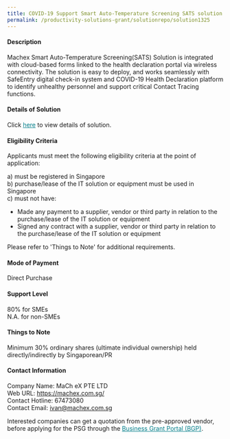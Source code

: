 ```yaml
---
title: COVID-19 Support Smart Auto-Temperature Screening SATS solution Version 1 Standard Package
permalink: /productivity-solutions-grant/solutionrepo/solution1325
---
```


#### Description

Machex Smart Auto-Temperature Screening(SATS) Solution is integrated with cloud-based forms linked to the health declaration portal via wireless connectivity. The solution is easy to deploy, and works seamlessly with SafeEntry digital check-in system and COVID-19 Health Declaration platform to identify unhealthy personnel and support critical Contact Tracing functions.  

#### Details of Solution

Click <a href='https://govassist.gobusiness.gov.sg/images/psg/Desensitised_Machex_Temp_Screening_Annex_3_Part_1.pdf' style='color:#037e8a'>here</a> to view details of solution.

#### Eligibility Criteria

Applicants must meet the following eligibility criteria at the point of application:

a) must be registered in Singapore <br>
b) purchase/lease of the IT solution or equipment must be used in Singapore <br>
c) must not have:
- Made any payment to a supplier, vendor or third party in relation to the purchase/lease of the IT solution or equipment
- Signed any contract with a supplier, vendor or third party in relation to the purchase/lease of the IT solution or equipment

Please refer to 'Things to Note' for additional requirements.

#### Mode of Payment
Direct Purchase

#### Support Level
80% for SMEs <br>
N.A. for non-SMEs

#### Things to Note
Minimum 30% ordinary shares (ultimate individual ownership) held directly/indirectly by Singaporean/PR

#### Contact Information
Company Name: MaCh eX PTE LTD<br>Web URL:  https://machex.com.sg/ <br>Contact Hotline: 67473080 <br>Contact Email: ivan@machex.com.sg<br>

Interested companies can get a quotation from the pre-approved vendor, before applying for the PSG through the <a target='_blank' style='color:#037e8a' href='https://www.businessgrants.gov.sg/'>Business Grant Portal (BGP)</a>.
